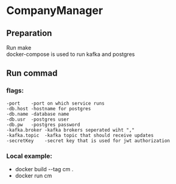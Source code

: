 # CompanyManager
## Preparation <br />
Run make <br />
docker-compose is used to run kafka and postgres <br />

## Run commad <br />
### flags: <br />
    -port    -port on which service runs 
    -db.host -hostname for postgres 
    -db.name -database name 
    -db.usr  -postgres user
    -db.pw   -postgres password 
    -kafka.broker -kafka brokers seperated wiht "," 
    -kafka.topic  -kafka topic that should receive updates
    -secretKey    -secret key that is used for jwt authorization
### Local example: <br />
- docker build --tag cm .
- docker run cm<br />





